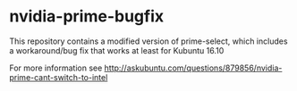 # nvidia-prime-bugfix
This repository contains a modified version of prime-select, which includes a workaround/bug fix that works at least for Kubuntu 16.10

For more information see http://askubuntu.com/questions/879856/nvidia-prime-cant-switch-to-intel
